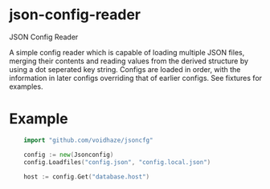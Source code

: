 # json-config-reader
JSON Config Reader

A simple config reader which is capable of loading multiple JSON files, merging their contents and reading values from the derived structure by using a dot seperated key string. Configs are loaded in order, with the information in later configs overriding that of earlier configs. See fixtures for examples.

# Example

```go
    import "github.com/voidhaze/jsoncfg"

    config := new(Jsonconfig)
    config.Loadfiles("config.json", "config.local.json")

    host := config.Get("database.host")
```
